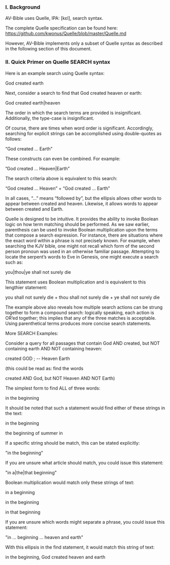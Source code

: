 ### I. Background

AV-Bible uses Quelle, IPA: [kɛl], search syntax.

The complete Quelle specification can be found here:
https://github.com/kwonus/Quelle/blob/master/Quelle.md

However, AV-Bible implements only a subset of Quelle syntax as described in the following section of this document.

### II. Quick Primer on Quelle SEARCH syntax

Here is an example search using Quelle syntax:

God created earth

Next, consider a search to find that God created heaven or earth:

God created earth|heaven

The order in which the search terms are provided is insignificant. Additionally, the type-case is insignificant.

Of course, there are times when word order is significant. Accordingly, searching for explicit strings can be accomplished using double-quotes as follows:

“God created ... Earth”

These constructs can even be combined. For example:

”God created ... Heaven|Earth”

The search criteria above is equivalent to this search:

“God created ... Heaven” + “God created ... Earth”

In all cases, “...” means “followed by”, but the ellipsis allows other words to appear between created and heaven. Likewise, it allows words to appear between created and Earth.

Quelle is designed to be intuitive. It provides the ability to invoke Boolean logic on how term matching should be performed. As we saw earlier, parenthesis can be used to invoke Boolean multiplication upon the terms that compose a search expression. For instance, there are situations where the exact word within a phrase is not precisely known. For example, when searching the KJV bible, one might not recall which form of the second person pronoun was used in an otherwise familiar passage. Attempting to locate the serpent’s words to Eve in Genesis, one might execute a search such as:

you|thou|ye shall not surely die

This statement uses Boolean multiplication and is equivalent to this lengthier statement:

you shall not surely die + thou shall not surely die + ye shall not surely die

The example above also reveals how multiple search actions can be strung together to form a compound search: logically speaking, each action is OR’ed together; this implies that any of the three matches is acceptable. Using parenthetical terms produces more concise search statements.

More SEARCH Examples:

Consider a query for all passages that contain God AND created, but NOT containing earth AND NOT containing heaven:

created GOD ; -- Heaven Earth

(this could be read as: find the words

created AND God, but NOT Heaven AND NOT Earth)

The simplest form to find ALL of three words:

in the beginning

It should be noted that such a statement would find either of these strings in the text:

in the beginning

the beginning of summer in

If a specific string should be match, this can be stated explicitly:

"in the beginning"

If you are unsure what article should match, you could issue this statement:

"in a|the|that beginning"

Boolean multiplication would match only these strings of text:

in a beginning

in the beginning

in that beginning

If you are unsure which words might separate a phrase, you could issue this statement:

"in ... beginning … heaven and earth"

With this ellipsis in the find statement, it would match this string of text:

in the beginning, God created heaven and earth
